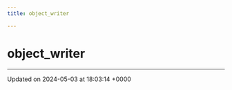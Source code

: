 ```yaml
---
title: object_writer

---
```


# object_writer





-------------------------------

Updated on 2024-05-03 at 18:03:14 +0000